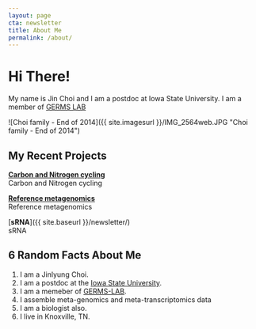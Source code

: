 ```yaml
---
layout: page
cta: newsletter
title: About Me
permalink: /about/
---
```


# Hi There!

My name is Jin Choi and I am a postdoc at Iowa State University. I am a member of [GERMS LAB](http://germslab.org) 

![Choi family - End of 2014]({{ site.imagesurl }}/IMG_2564web.JPG "Choi family - End of 2014")

## My Recent Projects

[**Carbon and Nitrogen cycling**](https://github.com/metajinomics/metajinomics.github.io)  
Carbon and Nitrogen cycling

[**Reference metagenomics**](https://github.com/metajinomics/metajinomics.github.io)  
Reference metagenomics

[**sRNA**]({{ site.baseurl }}/newsletter/)  
sRNA

## 6 Random Facts About Me

1. I am a Jinlyung Choi.
2. I am a postdoc at the [Iowa State University](http://www.iastate.edu).
3. I am a memeber of [GERMS-LAB](http://germslab.org).
4. I assemble meta-genomics and meta-transcriptomics data
5. I am a biologist also.
6. I live in Knoxville, TN. 

